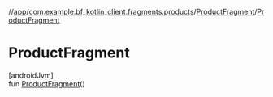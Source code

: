 //[app](../../../index.md)/[com.example.bf_kotlin_client.fragments.products](../index.md)/[ProductFragment](index.md)/[ProductFragment](-product-fragment.md)

# ProductFragment

[androidJvm]\
fun [ProductFragment](-product-fragment.md)()

